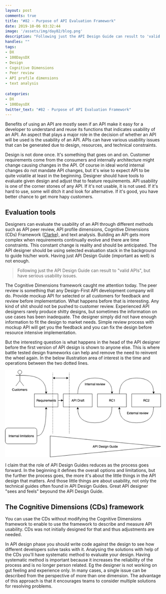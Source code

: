 ```yaml
---
layout: post
comments: true
title: "#82 - Purpose of API Evaluation Framework"
date: 2019-10-06 03:32:44
image: '/assets/img/day82/blog.png'
description: "Following just the API Design Guide can result to 'valid APIs', but have serious usability issues."
handles: "" 
tags:
- DX 
- 100DaysDX
- Design
- Cognitive Dimensions
- Peer review
- API profile dimensions
- text analysis

categories:
- DX
- 100DaysDX
twitter_text: "#82 - Purpose of API Evaluation Framework"
---
```


Benefits of using an API are mostly seen if an API make it easy for a developer to understand and reuse its functions that indicates usability of an API. An aspect that plays a major role in the decision of whether an API will be used is the usability of an API. APIs can have various usability issues that can be generated due to design, resources, and technical constraints. 

Design is not done once. It's something that goes on and on. Customer requirements come from the consumers and internally architecture might change causing changes in the API. Of course in ideal world internal changes do not mandate API changes, but it's wise to expect API to be quite volatile at least in the beginning. Designer should have tools to evaluate given design and adjust that to feature requirements. API usability is one of the corner stones of any API. If it's not usable, it is not used. If it's hard to use, some will ditch it and look for alternative. If it's good, you have better chance to get more hapy customers. 

## Evaluation tools

Designers can evaluate the usability of an API through different methods such as API peer review, API profile dimensions, Cognitive Dimensions (CDs) Framework ([Clarke](https://www.researchgate.net/publication/200086113_Describing_and_Measuring_API_Usability_with_the_Cognitive_Dimensions)), and text analysis. Building an API gets more complex when requirements continually evolve and there are time constraints. This constant change is reality and should be anticipated. The API designer should be using selected evaluation stack in the background to guide his/her work. Having just API Design Guide (important as well) is not enough. 

<blockquote>Following just the API Design Guide can result to "valid APIs", but have serious usability issues. </blockquote>

The Cognitive Dimensions framework caught me attention today. The peer review is something that any Design-First API development company will do. Provide mockup API for selected or all customers for feedback and review before implementation. What happens before that is interesting. Any kind of shit should not be pushed to customer review. Experienced API designers rarely produce shitty designs, but sometimes the information on use cases has been inadequate. The designer simply did not have enough information to fit the design to market needs. Simple review process with mockup API will get you the feedback and you can fix the design before resource intensive implementation. 

But the interesting question is what happens in the head of the API designer before the first version of API design is shown to anyone else. This is where battle tested design frameworks can help and remove the need to reinvent the wheel again. In the below illustration area of interest is the time and operations between the two dotted lines. 

<img itemprop="image" src="/assets/img/day82/api-design.png" alt="{{site.name}}">

I claim that the role of API Design Guides reduces as the process goes forward. In the beginning it defines the overall options and limitations, but the further the process goes, the more it's about the little things in the API design that matters. And those little things are about usability, not only the technical guides often found in API Design Guides. Great API designer "sees and feels" beyound the API Design Guide. 

## The Cognitive Dimensions (CDs) framework

You can usae the CDs without modifying the Cognitive Dimensions framework to enable to use the framework to describe and measure API usability. CDs was not initially designed for that and thus adjustments are needed. 


In API design phase you should write code against the design to see how different developers solve tasks with it. Analysing the solutions with help of the CDs you'll have systematic method to evaluate your design. Having systematic method is important because it increases the reliability of the process and is no longer person related. Eg the designer is not working on gut feeling and experience only. In many cases, a single issue can be described from the perspective of more than one dimension. The advantage of this approach is that it encourages teams to consider multiple solutions for resolving problems.